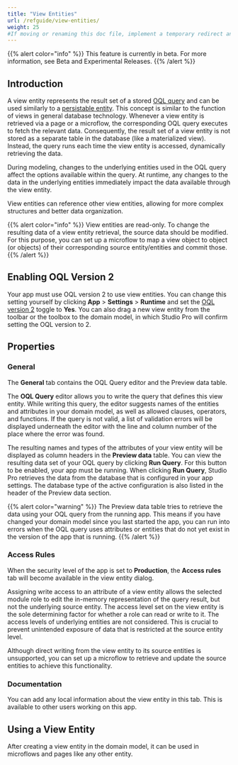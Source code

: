 ```yaml
---
title: "View Entities"
url: /refguide/view-entities/
weight: 25
#If moving or renaming this doc file, implement a temporary redirect and let the respective team know they should update the URL in the product. See Mapping to Products for more details.
---
```


{{% alert color="info" %}} This feature is currently in beta. For more information, see Beta and Experimental Releases. {{% /alert %}}

## Introduction

A view entity represents the result set of a stored [OQL query](/refguide/oql/) and can be used similarly to a [persistable entity](/refguide/persistability/#persistable). This concept is similar to the function of views in general database technology. Whenever a view entity is retrieved via a page or a microflow, the corresponding OQL query executes to fetch the relevant data. Consequently, the result set of a view entity is not stored as a separate table in the database (like a materialized view). Instead, the query runs each time the view entity is accessed, dynamically retrieving the data.

During modeling, changes to the underlying entities used in the OQL query affect the options available within the query. At runtime, any changes to the data in the underlying entities immediately impact the data available through the view entity.

View entities can reference other view entities, allowing for more complex structures and better data organization. 

{{% alert color="info" %}} View entities are read-only. To change the resulting data of a view entity retrieval, the source data should be modified. For this purpose, you can set up a microflow to map a view object to object (or objects) of their corresponding source entity/entities and commit those. {{% /alert %}}

## Enabling OQL Version 2 

Your app must use OQL version 2 to use view entities. You can change this setting yourself by clicking **App** > **Settings** > **Runtime** and set the [OQL version 2](/refguide/app-settings/#oql-version-2) toggle to **Yes**. You can also drag a new view entity from the toolbar or the toolbox to the domain model, in which Studio Pro will confirm setting the OQL version to 2. 

## Properties 

### General

The **General** tab contains the OQL Query editor and the Preview data table.

The **OQL Query** editor allows you to write the query that defines this view entity. While writing this query, the editor suggests names of the entities and attributes in your domain model, as well as allowed clauses, operators, and functions. If the query is not valid, a list of validation errors will be displayed underneath the editor with the line and column number of the place where the error was found.

The resulting names and types of the attributes of your view entity will be displayed as column headers in the **Preview data** table. You can view the resulting data set of your OQL query by clicking **Run Query**. For this button to be enabled, your app must be running. When clicking **Run Query**, Studio Pro retrieves the data from the database that is configured in your app settings. The database type of the active configuration is also listed in the header of the Preview data section.

{{% alert color="warning" %}}
The Preview data table tries to retrieve the data using your OQL query from the running app. This means if you have changed your domain model since you last started the app, you can run into errors when the OQL query uses attributes or entities that do not yet exist in the version of the app that is running.
{{% /alert %}}

### Access Rules

When the security level of the app is set to **Production**, the **Access rules** tab will become available in the view entity dialog.

Assigning write access to an attribute of a view entity allows the selected module role to edit the in-memory representation of the query result, but not the underlying source entity. The access level set on the view entity is the sole determining factor for whether a role can read or write to it. The access levels of underlying entities are not considered. This is crucial to prevent unintended exposure of data that is restricted at the source entity level.

Although direct writing from the view entity to its source entities is unsupported, you can set up a microflow to retrieve and update the source entities to achieve this functionality.

### Documentation

You can add any local information about the view entity in this tab. This is available to other users working on this app.

## Using a View Entity

After creating a view entity in the domain model, it can be used in microflows and pages like any other entity.
